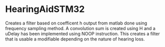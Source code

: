 # HearingAidSTM32

Creates a filter based on coefficent h output from matlab done using frequency sampling method. A convolution sum is created using H and a uDelay has been implemented using NOOP instruction. This creates a filter
that is usable a modifiable depending on the nature of hearing loss. 
